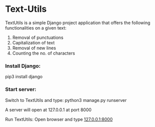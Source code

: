 # Text-Utils
TextUtils is a simple Django project application that offers the following functionalities on a given text:

1. Removal of punctuations
2. Capitalization of text
3. Removal of new lines
4. Counting the no. of characters


### Install Django:
pip3 install django

### Start server:
Switch to TextUtils and type: python3 manage.py runserver

A server will open at 127.0.0.1 at port 8000

Run TextUtils:
Open browser and type [127.0.0.1:8000](http://127.0.0.1)
